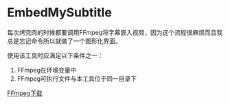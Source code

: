 # EmbedMySubtitle
每次烤完肉的时候都要调用FFmpeg将字幕嵌入视频，因为这个流程很麻烦而且我总是忘记命令所以就做了一个图形化界面。

使用该工具时应满足以下条件之一：
1. FFmpeg在环境变量中
2. FFmpeg可执行文件与本工具位于同一目录下

[FFmpeg下载](https://www.gyan.dev/ffmpeg/builds/ffmpeg-git-full.7z)
